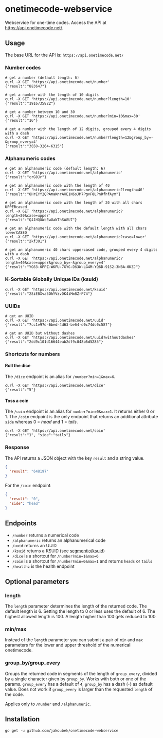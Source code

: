 # onetimecode-webservice
Webservice for one-time codes. Access the API at https://api.onetimecode.net/.

## Usage

The base URL for the API is: `https://api.onetimecode.net/`

### Number codes

```shell
# get a number (default length: 6)
curl -X GET 'https://api.onetimecode.net/number'
{"result":"883647"}

# get a number with the length of 10 digits
curl -X GET 'https://api.onetimecode.net/number?length=10'
{"result":"1916735822"}

# get a number between 10 and 30
curl -X GET 'https://api.onetimecode.net/number?min=10&max=30'
{"result":"16"}

# get a number with the length of 12 digits, grouped every 4 digits with a dash
curl -X GET 'https://api.onetimecode.net/number?length=12&group_by=-&group_every=4'
{"result":"3650-3264-6315"}
```

### Alphanumeric codes

```shell
# get an alphanumeric code (default length: 6)
curl -X GET 'https://api.onetimecode.net/alphanumeric'
{"result":"crG0Jr"}

# get an alphanumeric code with the length of 40
curl -X GET 'https://api.onetimecode.net/alphanumeric?length=40'
{"result":"8HrEYY2QPAmaKnrAXE1N6oJM7PgvF8LPnRfhfAym"}

# get an alphanumeric code with the length of 20 with all chars UPPERcased
curl -X GET 'https://api.onetimecode.net/alphanumeric?length=20&case=upper'
{"result":"Q41HQOWcEwUakThSA8U7"}

# get an alphanumeric code with the default length with all chars lowerCASED
curl -X GET 'https://api.onetimecode.net/alphanumeric?case=lower'
{"result":"2kf301"}

# get an alphanumeric 40 chars uppercased code, grouped every 4 digits with a dash
curl -X GET 'https://api.onetimecode.net/alphanumeric?length=40&case=upper&group_by=-&group_every=4'
{"result":"YG63-6PPZ-WKFU-7GYG-D63W-LG4M-YQ6D-91S2-3N3A-0KZJ"} 
```

### K-Sortable Globally Unique IDs (ksuid)

```shell
curl -X GET 'https://api.onetimecode.net/ksuid'
{"result":"28iEBXva5OhYVzvDK4iMmBZrP74"}
```

### UUIDs

```shell
# get an UUID
curl -X GET 'https://api.onetimecode.net/uuid'
{"result":"7cc1e97d-6bed-4d63-be64-d0c74dc0c587"}

# get an UUID but without dashes
curl -X GET 'https://api.onetimecode.net/uuid?withoutdashes'
{"result":"2dd9c101d16644eab2df9c048b5d5285"}
```

### Shortcuts for numbers

#### Roll the dice

The `/dice` endpoint is an alias for `/number?min=1&max=6`.
```shell
curl -X GET 'https://api.onetimecode.net/dice'
{"result":"5"}
```

#### Toss a coin

The `/coin` endpoint is an alias for `number?min=0&max=1`. It returns either 0 or 1.
The `/coin` endpoint is the only endpoint that returns an additional attribute `side` whereas 0 = *head* and 1 = *tails*.

```shell
curl -X GET 'https://api.onetimecode.net/coin'
{"result":"1", "side":"tails"}
```

### Response

The API returns a JSON object with the key `result` and a string value.

```json
{
  "result": "648197"
}
```

For the `/coin` endpoint:

```json
{
  "result": "0",
  "side": "head"
}
```

## Endpoints

- `/number` returns a numerical code
- `/alphanumeric` returns an alphanumerical code
- `/uuid` returns an UUID
- `/ksuid` returns a KSUID (see [segmentio/ksuid](https://github.com/segmentio/ksuid))
- `/dice` is a shortcut for `/number?min=1&max=6`
- `/coin` is a shortcut for `/number?min=0&max=1` and returns `heads` or `tails`  
- `/healthz` is the health endpoint

## Optional parameters

### length

The `length` parameter determines the length of the returned code. The default length is 6. Setting the length to 0 or less uses the default of 6. The highest allowed length is 100. A length higher than 100 gets reduced to 100.

### min/max

Instead of the `length` parameter you can submit a pair of `min` and `max` parameters for the lower and upper threshold of the numerical onetimecode. 

### group_by/group_every

Groups the returned code in segments of the length of `group_every`, divided by a single character given by `group_by`.
Works with both or one of the params. `group_every` has a default of `4`, `group_by` has a dash (`-`) as default value. Does not work if `group_every` is larger than the requested `length` of the code.

Applies only to `/number` and `/alphanumeric`.

## Installation

```
go get -u github.com/jakoubek/onetimecode-webservice
```
